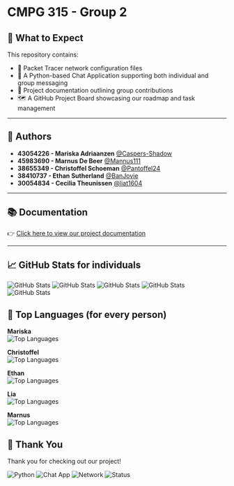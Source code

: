 # CMPG 315 - Group 2

## 📁 What to Expect

This repository contains:

- 🔌 Packet Tracer network configuration files
- 💬 A Python-based Chat Application supporting both individual and group messaging
- 📄 Project documentation outlining group contributions
- 🗺️ A GitHub Project Board showcasing our roadmap and task management

---

## 👥 Authors

- **43054226 - Mariska Adriaanzen** [@Caspers-Shadow](https://github.com/Caspers-Shadow)  
- **45983690 - Marnus De Beer** [@Mannus111](https://github.com/Mannus111)  
- **38655349 - Christoffel Schoeman** [@Pantoffel24](https://github.com/Pantoffel24e)  
- **38410737 - Ethan Sutherland** [@BanJovie](https://github.com/BanJovie)  
- **30054834 - Cecilia Theunissen** [@liat1604](https://github.com/liat1604)

---

## 📚 Documentation

👉 [Click here to view our project documentation](https://docs.google.com/document/d/1eODmNL1kfQpG9G1PcpU97Jj59zv7D1Z6P7PYc32K_xY/edit?tab=t.0#heading=h.z4vln8eols3)

---
## 📈 GitHub Stats for individuals

![GitHub Stats](https://github-readme-stats.vercel.app/api?username=Caspers-Shadow&show_icons=true&theme=dracula)
![GitHub Stats](https://github-readme-stats.vercel.app/api?username=Pantoffel24&show_icons=true&theme=synthwave)
![GitHub Stats](https://github-readme-stats.vercel.app/api?username=BanJovie&show_icons=true&theme=gruvbox)
![GitHub Stats](https://github-readme-stats.vercel.app/api?username=liat1604&show_icons=true&theme=radical)
![GitHub Stats](https://github-readme-stats.vercel.app/api?username=Mannus111&show_icons=true&theme=onedark)


## 🧪 Top Languages (for every person)

**Mariska**  
![Top Languages](https://github-readme-stats.vercel.app/api/top-langs/?username=Caspers-Shadow&layout=compact&theme=default)

**Christoffel**  
![Top Languages](https://github-readme-stats.vercel.app/api/top-langs/?username=Pantoffel24&layout=compact&theme=default)

**Ethan**  
![Top Languages](https://github-readme-stats.vercel.app/api/top-langs/?username=BanJovie&layout=compact&theme=default)

**Lia**  
![Top Languages](https://github-readme-stats.vercel.app/api/top-langs/?username=liat1604&layout=compact&theme=default)

**Marnus**  
![Top Languages](https://github-readme-stats.vercel.app/api/top-langs/?username=Mannus111&layout=compact&theme=default)



## 🙏 Thank You

Thank you for checking out our project!

![Python](https://img.shields.io/badge/Built%20With-Python-blue)
![Chat App](https://img.shields.io/badge/Feature-Group%20Chat-lightgreen)
![Network](https://img.shields.io/badge/Tool-Packet%20Tracer-yellow)
![Status](https://img.shields.io/badge/Status-Completed-brightgreen)
